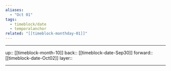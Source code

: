 ```yaml
---
aliases:
  - "Oct 01"
tags:
  - timeblock/date
  - temporalanchor
related: "[[timeblock-monthday-01]]"
---
```




***

up:: [[timeblock-month-10]]
back:: [[timeblock-date-Sep30]]
forward:: [[timeblock-date-Oct02]]
layer:: 

***
